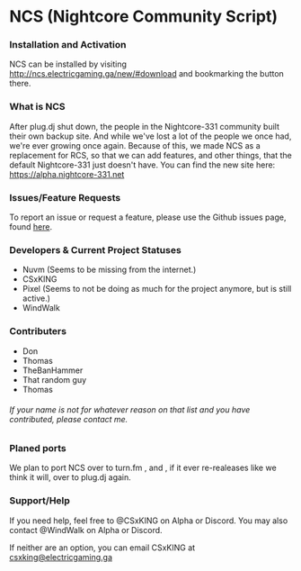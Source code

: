 # NCS (Nightcore Community Script)

### Installation and Activation

NCS can be installed by visiting http://ncs.electricgaming.ga/new/#download and bookmarking the button there.

### What is NCS

After plug.dj shut down, the people in the Nightcore-331 community built their own backup site. And while we've lost a lot of the people
we once had, we're ever growing once again. Because of this, we made NCS as a replacement for RCS, so that we can add features,
and other things, that the default Nightcore-331 just doesn't have. You can find the new site here: https://alpha.nightcore-331.net

### Issues/Feature Requests

To report an issue or request a feature, please use the Github issues page, found [here](https://github.com/Nuvm/NCS/issues).

### Developers & Current Project Statuses
* Nuvm (Seems to be missing from the internet.)
* CSxKING
* Pixel (Seems to not be doing as much for the project anymore, but is still active.)
* WindWalk

### Contributers
* Don
* Thomas
* TheBanHammer
* That random guy
* Thomas

###### If your name is not for whatever reason on that list and you have contributed, please contact me.

### Planed ports
We plan to port NCS over to turn.fm , and , if it ever re-realeases like we think it will,
over to plug.dj again.

### Support/Help
If you need help, feel free to @CSxKING on Alpha or Discord. You may also contact @WindWalk on Alpha or Discord.

If neither are an option, you can email CSxKING at csxking@electricgaming.ga
